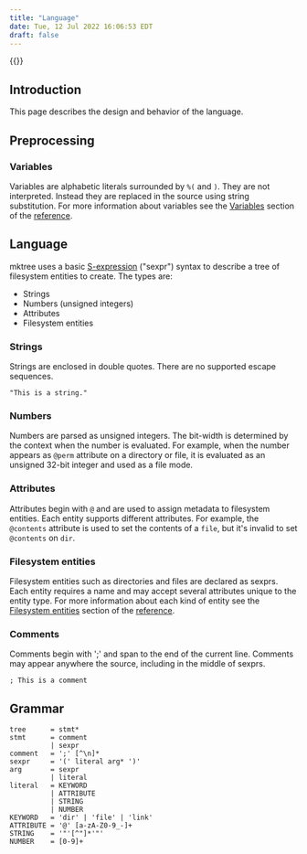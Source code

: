```yaml
---
title: "Language"
date: Tue, 12 Jul 2022 16:06:53 EDT
draft: false
---
```


{{<toc>}}

## Introduction

This page describes the design and behavior of the language.

## Preprocessing

### Variables

Variables are alphabetic literals surrounded by `%(` and `)`. They are not
interpreted. Instead they are replaced in the source using string substitution.
For more information about variables see the [Variables](/posts/reference/#variables)
section of the [reference](/posts/reference/).

## Language

mktree uses a basic [S-expression] ("sexpr") syntax to describe a tree of filesystem
entities to create. The types are:

- Strings
- Numbers (unsigned integers)
- Attributes
- Filesystem entities

### Strings

Strings are enclosed in double quotes. There are no supported escape sequences.

```
"This is a string."
```

### Numbers

Numbers are parsed as unsigned integers. The bit-width is determined by the context
when the number is evaluated. For example, when the number appears as `@perm` attribute
on a directory or file, it is evaluated as an unsigned 32-bit integer and used as a file
mode.

### Attributes

Attributes begin with `@` and are used to assign metadata to filesystem entities. Each
entity supports different attributes. For example, the `@contents` attribute is used to
set the contents of a `file`, but it's invalid to set `@contents` on `dir`.

### Filesystem entities

Filesystem entities such as directories and files are declared as sexprs. Each entity
requires a name and may accept several attributes unique to the entity type. For more
information about each kind of entity see the [Filesystem entities](/posts/reference/#file-system-entities) section of the [reference](/posts/reference/).

### Comments

Comments begin with ';' and span to the end of the current line.
Comments may appear anywhere the source, including in the middle of sexprs.

```
; This is a comment
```


## Grammar

```
tree      = stmt*
stmt      = comment
          | sexpr
comment   = ';' [^\n]*
sexpr     = '(' literal arg* ')'
arg       = sexpr
          | literal
literal   = KEYWORD
          | ATTRIBUTE
          | STRING
          | NUMBER
KEYWORD   = 'dir' | 'file' | 'link'
ATTRIBUTE = '@' [a-zA-Z0-9_-]+
STRING    = '"'[^"]*'"'
NUMBER    = [0-9]+
```


[S-expression]: https://en.wikipedia.org/wiki/S-expression
